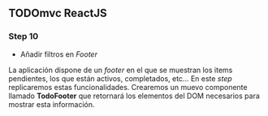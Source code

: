 ## TODOmvc ReactJS
### Step 10
- Añadir filtros en *Footer*

La aplicación dispone de un *footer* en el que se muestran los items pendientes, los que están activos, completados, etc... En este *step* replicaremos estas funcionalidades. Crearemos un muevo componente llamado **TodoFooter** que retornará los elementos del DOM necesarios para mostrar esta información.
